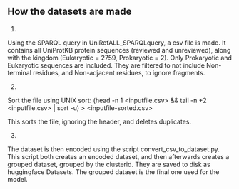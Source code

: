 ## How the datasets are made
1.
Using the SPARQL query in UniRefALL_SPARQLquery, a csv file is made. It contains all UniProtKB protein sequences (reviewed and unreviewed), along with the kingdom (Eukaryotic = 2759, Prokaryotic = 2). Only Prokaryotic and Eukaryotic sequences are included. They are filtered to not include Non-terminal residues, and Non-adjacent residues, to ignore fragments.

2.
Sort the file using UNIX sort:
(head -n 1 <inputfile.csv> && tail -n +2 <inputfile.csv> | sort -u) > <inputfile-sorted.csv>

This sorts the file, ignoring the header, and deletes duplicates.

3.
The dataset is then encoded using the script convert_csv_to_dataset.py. This script both creates an encoded dataset, and then afterwards creates a grouped dataset, grouped by the clusterid. They are saved to disk as huggingface Datasets.
The grouped dataset is the final one used for the model.